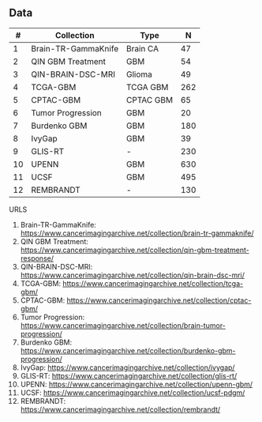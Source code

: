 
## Data

| #  | Collection               | Type       | N   |
|----|--------------------------|------------|-----|
| 1  | Brain-TR-GammaKnife      | Brain CA   | 47  | 
| 2  | QIN GBM Treatment        | GBM        | 54  | 
| 3  | QIN-BRAIN-DSC-MRI        | Glioma     | 49  | 
| 4  | TCGA-GBM                 | TCGA GBM   | 262 | 
| 5  | CPTAC-GBM                | CPTAC GBM  | 65  | 
| 6  | Tumor Progression        | GBM        | 20  | 
| 7  | Burdenko GBM             | GBM        | 180 | 
| 8  | IvyGap                   | GBM        | 39  | 
| 9  | GLIS-RT                  | -          | 230 | 
| 10 | UPENN                    | GBM        | 630 | 
| 11 | UCSF                     | GBM        | 495 | 
| 12 | REMBRANDT                | -          | 130 | 


URLS

1. Brain-TR-GammaKnife: https://www.cancerimagingarchive.net/collection/brain-tr-gammaknife/
2. QIN GBM Treatment: https://www.cancerimagingarchive.net/collection/qin-gbm-treatment-response/
3. QIN-BRAIN-DSC-MRI: https://www.cancerimagingarchive.net/collection/qin-brain-dsc-mri/
4. TCGA-GBM: https://www.cancerimagingarchive.net/collection/tcga-gbm/
5. CPTAC-GBM: https://www.cancerimagingarchive.net/collection/cptac-gbm/
6. Tumor Progression: https://www.cancerimagingarchive.net/collection/brain-tumor-progression/
7. Burdenko GBM: https://www.cancerimagingarchive.net/collection/burdenko-gbm-progression/
8. IvyGap: https://www.cancerimagingarchive.net/collection/ivygap/
9. GLIS-RT: https://www.cancerimagingarchive.net/collection/glis-rt/
10. UPENN: https://www.cancerimagingarchive.net/collection/upenn-gbm/
11. UCSF: https://www.cancerimagingarchive.net/collection/ucsf-pdgm/
12. REMBRANDT: https://www.cancerimagingarchive.net/collection/rembrandt/
